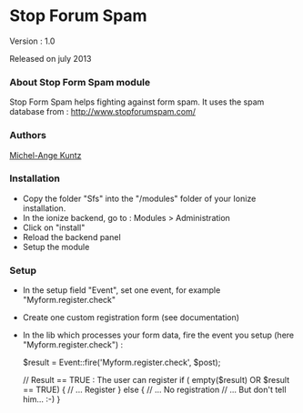 Stop Forum Spam
=======================

Version : 1.0

Released on july 2013

### About Stop Form Spam module

Stop Form Spam helps fighting against form spam.
It uses the spam database from : http://www.stopforumspam.com/


### Authors

[Michel-Ange Kuntz](http://www.partikule.net)


### Installation

* Copy the folder "Sfs" into the "/modules" folder of your Ionize installation.
* In the ionize backend, go to : Modules > Administration
* Click on "install"
* Reload the backend panel
* Setup the module


### Setup

* In the setup field "Event", set one event, for example "Myform.register.check"
* Create one custom registration form (see documentation)
* In the lib which processes your form data, fire the event you setup (here "Myform.register.check") :

	$result = Event::fire('Myform.register.check', $post);

	// Result == TRUE : The user can register
	if ( empty($result) OR $result == TRUE)
	{
		// ... Register
	}
	else
	{
		// ... No registration
		// ... But don't tell him... :-)
	}

